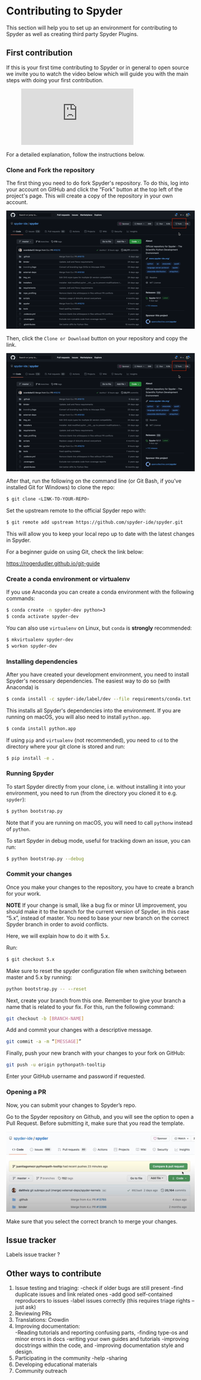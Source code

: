 # Contributing to Spyder

This section will help you to set up an environment for contributing to Spyder as well as creating third party Spyder Plugins.

## First contribution

If this is your first time contributing to Spyder or in general to open source we invite you to watch the video below which will guide you with the main steps with doing your first contribution.

<figure class="video_container">
  <iframe src="https://www.youtube.com/embed/GizipMT1LvQ" frameborder="0" allowfullscreen="true"> </iframe>
</figure>

For a detailed explanation, follow the instructions below.

### Clone and Fork the repository

The first thing you need to do fork Spyder's repository. To do this, log into your account on GitHub and click the “Fork” button at the top left of the project's page. This will create a copy of the repository in your own account.

![fork.png](images/fork.png) 

Then, click the ``Clone or Download`` button on your repository and copy the link.

![fork.png](images/fork.png) 

After that, run the following on the command line (or Git Bash, if you’ve installed Git for Windows) to clone the repo:

```bash
$ git clone <LINK-TO-YOUR-REPO>
```

Set the upstream remote to the official Spyder repo with:

```bash
$ git remote add upstream https://github.com/spyder-ide/spyder.git
```

This will allow you to keep your local repo up to date with the latest changes in Spyder.

For a beginner guide on using Git, check the link below:

https://rogerdudler.github.io/git-guide


### Create a conda environment or virtualenv

If you use Anaconda you can create a conda environment with the following commands:

```bash
$ conda create -n spyder-dev python=3
$ conda activate spyder-dev
```

You can also use `virtualenv` on Linux, but `conda` is **strongly** recommended:

```bash
$ mkvirtualenv spyder-dev
$ workon spyder-dev
```

### Installing dependencies

After you have created your development environment, you need to install Spyder's necessary dependencies. The easiest way to do so (with Anaconda) is

```bash
$ conda install -c spyder-ide/label/dev --file requirements/conda.txt
```

This installs all Spyder's dependencies into the environment.
If you are running on macOS, you will also need to install `python.app`.

```bash
$ conda install python.app
```

If using `pip` and `virtualenv` (not recommended), you need to `cd` to the directory where your git clone is stored and run:

```bash
$ pip install -e .
```


### Running Spyder

To start Spyder directly from your clone, i.e. without installing it into your environment, you need to run (from the directory you cloned it to e.g. `spyder`):

```bash
$ python bootstrap.py
```
Note that if you are running on macOS, you will need to call `pythonw` instead of `python`.

To start Spyder in debug mode, useful for tracking down an issue, you can run:

```bash
$ python bootstrap.py --debug
```
### Commit your changes

Once you make your changes to the repository, 
you have to create a branch for your work. 

**NOTE**
If your change is small, like a bug fix or minor UI improvement, you should make it to the branch for the current version of Spyder, in this case “5.x”, instead of master. You need to base your new branch on the correct Spyder branch in order to avoid conflicts.

Here, we will explain how to do it with 5.x.

Run:

```bash
$ git checkout 5.x
```

Make sure to reset the spyder configuration file when switching between master and 5.x by running:

```bash
python bootstrap.py -- --reset
```

Next, create your branch from this one. Remember to give your branch a name that is related to your fix. For this, run the following command:

```bash
git checkout -b [BRANCH-NAME]
```

Add and commit your changes with a descriptive message.

```bash
git commit -a -m “[MESSAGE]”
```

Finally, push your new branch with your changes to your fork on GitHub:
 
```bash 
git push -u origin pythonpath-tooltip
```

Enter your GitHub username and password if requested.

### Opening a PR

Now, you can submit your changes to Spyder’s repo. 

Go to the Spyder repository on Github, and you will see the option to open a Pull Request. Before submitting it, make sure that you read the template. 

![fork.png](images/PR.png) 

Make sure that you select the correct branch to merge your changes.
 
## Issue tracker 

Labels issue tracker ?


## Other ways to contribute

1. Issue testing and triaging: 
-check if older bugs are still present
-find duplicate issues and link related ones
-add good self-contained reproducers to issues
-label issues correctly (this requires triage rights – just ask)
2. Reviewing PRs
3. Translations: Crowdin 
4. Improving documentation:  
-Reading tutorials and reporting confusing parts, 
-finding type-os and minor errors in docs
-writing your own guides and tutorials
-improving docstrings within the code, and -improving documentation style and design.
5. Participating in the community
-help
-sharing 
6. Developing educational materials
7. Community outreach


